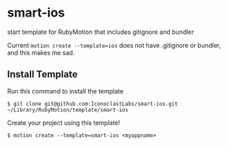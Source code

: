 smart-ios
=========

start template for RubyMotion that includes gitignore and bundler

Current `motion create --template=ios` does not have .gitignore or bundler, and this makes me sad.

## Install Template
Run this command to install the template

  `$ git clone git@github.com:IconoclastLabs/smart-ios.git ~/Library/RubyMotion/template/smart-ios`

Create your project using this template!

  `$ motion create --template=smart-ios <myappname>`
